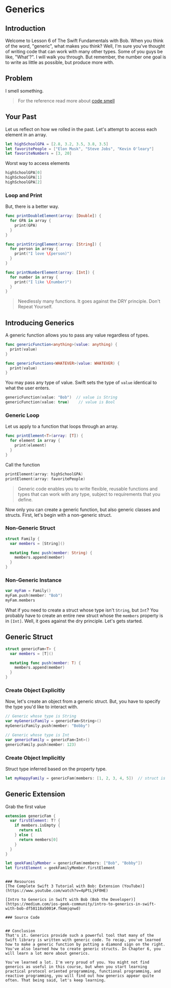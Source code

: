 # Generics
## Introduction
Welcome to Lesson 6 of The Swift Fundamentals with Bob. When you think of the word, "generic", what makes you think? Well, I'm sure you've thought of writing code that can work with many other types. Some of you guys be like, "What'?". I will walk you through. But remember, the number one goal is to write as little as possible, but produce more with.

## Problem
I smell something.
> For the reference read more about [code smell](/content/software-engineering/coding-principles.md#code-smell)

## Your Past
Let us reflect on how we rolled in the past. Let's attempt to access each element in an array.

```swift
let highSchoolGPA = [2.8, 3.2, 3.5, 3.8, 3.5]
let favoritePeople = ["Elon Musk", "Steve Jobs", "Kevin O'leary"]
let favoriteNumbers = [3, 20]
```

Worst way to access elements
```swift
highSchoolGPA[0]
highSchoolGPA[1]
highSchoolGPA[2]
```

### Loop and Print
But, there is a better way.

```swift
func printDoubleElement(array: [Double]) {
  for GPA in array {
    print(GPA)
  }
}

func printStringElement(array: [String]) {
  for person in array {
    print("I love \(person)")
  }
}

func printNumberElement(array: [Int]) {
  for number in array {
    print("I like \(number)")
  }
}
```
> Needlessly many functions. It goes against the DRY principle. Don't Repeat Yourself.

## Introducing Generics
A generic function allows you to pass any value regardless of types.   

```swift
func genericFunction<anything>(value: anything) {
  print(value)
}

func genericFunctions<WHATEVER>(value: WHATEVER) {
  print(value)
}
```

You may pass any type of value. Swift sets the type of `value` identical to what the user enters.

```swift
genericFunction(value: "Bob")  // value is String
genericFunction(value: true)    // value is Bool
```

### Generic Loop
Let us apply to a function that loops through an array.

```swift
func printElement<T>(array: [T]) {
  for element in array {
    print(element)
  }
}
```
Call the function

```swift
printElement(array: highSchoolGPA)
printElement(array: favoritePeople)
```

> Generic code enables you to write flexible, reusable functions and types that can work with any type, subject to requirements that you define.

Now only you can create a generic function, but also generic classes and structs. First, let's begin with a non-generic struct.

### Non-Generic Struct
```swift
struct Family {
  var members = [String]()

  mutating func push(member: String) {
    members.append(member)
  }
}
```

### Non-Generic Instance
```swift
var myFam = Family()
myFam.push(member: "Bob")
myFam.members
```

What if you need to create a struct whose type isn't `String`, but `Int`? You probably have to create an entire new struct whose the `members` property is in `[Int]`. Well, it goes against the dry principle. Let's gets started.

## Generic Struct
```swift
struct genericFam<T> {
  var members = [T]()

  mutating func push(member: T) {
    members.append(member)
  }
}
```

### Create Object Explicitly
Now, let's create an object from a generic struct. But, you have to specify the type you'd like to interact with.

```swift
// Generic whose type is String
var myGenericFamily = genericFam<String>()
myGenericFamily.push(member: "Bobby")

// Generic whose type is Int
var genericFamily = genericFam<Int>()
genericFamily.push(member: 123)
```
### Create Object Implicitly
Struct type inferred based on the property type.

```swift
let myHappyFamily = genericFam(members: [1, 2, 3, 4, 5])  // struct is now Int type
```

## Generic Extension
Grab the first value
```swift
extension genericFam {
  var firstElement: T? {
    if members.isEmpty {
      return nil
    } else {
      return members[0]
    }
  }
}

let geekFamilyMember = genericFam(members: ["Bob", "Bobby"])
let firstElement = geekFamilyMember.firstElement
```


```

### Resources
[The Complete Swift 3 Tutorial with Bob: Extension (YouTube)](https://www.youtube.com/watch?v=4pPtLjkF0HE)

[Intro to Generics in Swift with Bob (Bob the Developer)](https://medium.com/ios-geek-community/intro-to-generics-in-swift-with-bob-df58118a5001#.fkmmjqnwd)

### Source Code


## Conclusion
That's it. Generics provide such a powerful tool that many of the Swift library is written with generic code. To recap, you've learned how to make a generic function by putting a diamond sign on the right. You've also learned how to create generic structs. In Chapter 6, you will learn a lot more about generics.

You've learned a lot. I'm very proud of you. You might not find generics as useful in this course, but when you start learning practical protocol oriented programming, functional programming, and reactive programming, you will find out how generics appear quite often. That being said, let's keep learning.
